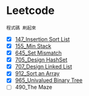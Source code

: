 # Leetcode

`程式碼 刷起來`


- [x] [147_Insertion Sort List](https://github.com/Yuni-wih/DSA-learning/blob/master/Leetcode/147_Insertion%20Sort%20List_06170244.py)
- [x] [155_Min Stack](https://github.com/Yuni-wih/DSA-learning/blob/master/Leetcode/155_Min%20Stack_06170244.py)
- [x] [645_Set Mismatch](https://github.com/Yuni-wih/DSA-learning/blob/master/Leetcode/645_Set%20Mismatch_06170244.py)
- [x] [705_Design HashSet](https://github.com/Yuni-wih/DSA-learning/blob/master/Leetcode/705_Design%20HashSet_06170244.py)
- [x] [707_Design Linked List](https://github.com/Yuni-wih/DSA-learning/blob/master/Leetcode/707_Design%20Linked%20List_06170244.py)
- [x] [912_Sort an Array](https://github.com/Yuni-wih/DSA-learning/blob/master/Leetcode/912_Sort%20an%20Array_06170244.py)
- [x] [965_Univalued Binary Tree](https://github.com/Yuni-wih/DSA-learning/blob/master/Leetcode/965_Univalued%20Binary%20Tree_06170244.py)
- [ ] 490_The Maze

